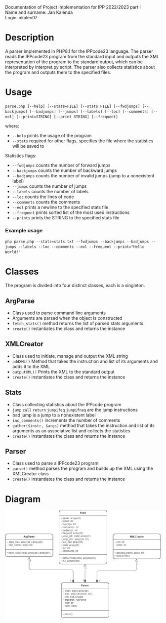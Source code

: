 Documentation of Project Implementation for IPP 2022/2023 part I   
Name and surname: Jan Kalenda  
Login: xkalen07  

# Description
A parser implemented in PHP8.1 for the IPPcode23 language. The parser reads the IPPcode23 program from the standard input and outputs the XML representation of the program to the standard output, which can be interpreted by interpret.py script.
The parser also collects statistics about the program and outputs them to the specified files.

# Usage
`parse.php [--help] [--stats=FILE] [--stats FILE] [--fwdjumps] [--backjumps] [--badjumps] [--jumps] [--labels] [--loc] [--comments] [--eol] [--print=STRING] [--print STRING] [--frequent]`  

where:
- `--help` prints the usage of the program
- `--stats` required for other flags, specifies the file where the statistics will be saved to

Statistics flags:
- `--fwdjumps` counts the number of forward jumps
- `--backjumps` counts the number of backward jumps
- `--badjumps` counts the number of invalid jumps (jump to a nonexistent label)
- `--jumps` counts the number of jumps
- `--labels` counts the number of labels
- `--loc` counts the lines of code
- `--comments` counts the comments
- `--eol` prints a newline to the specified stats file
- `--frequent` prints sorted list of the most used instructions
- `--prints` prints the STRING to the specified stats file

### Example usage
`php parse.php --stats=stats.txt --fwdjumps --backjumps --badjumps --jumps --labels --loc --comments --eol --frequent --print="Hello World!"`

# Classes
The program is divided into four distinct classes, each is a singleton.
## ArgParse
- Class used to parse command line arguments
- Arguments are parsed when the object is constructed
- `fetch_stats()` method returns the list of parsed stats arguments
- `create()` instantiates the class and returns the instance

## XMLCreator
- Class used to initiate, manage and output the XML string
- `addXML()` Method that takes the instruction and list of its arguments and adds it to the XML
- `outputXML()` Prints the XML to the standard output
- `create()` instantiates the class and returns the instance

## Stats
- Class collecting statistics about the IPPcode program
- `jump` `call` `return` `jumpifeq` `jumpifneq` are the jump instructions
- bad jump is a jump to a nonexistent label
- `inc_comments()` increments the number of comments
- `gather($instr, $args)` method that takes the instruction and list of its arguments as an associative list and collects the statistics
- `create()` instantiates the class and returns the instance

## Parser
- Class used to parse a IPPcode23 program
- `parse()` method parses the program and builds up the XML using the XMLCreator class
- `create()` instantiates the class and returns the instance

# Diagram

![Diagram](img/IPP1_UML.drawio.png)